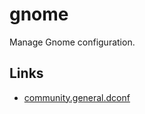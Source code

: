 # gnome

Manage Gnome configuration.

## Links

- [community.general.dconf](https://docs.ansible.com/ansible/latest/collections/community/general/dconf_module.html)
